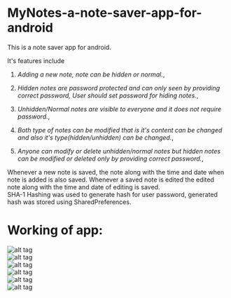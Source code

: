 # MyNotes-a-note-saver-app-for-android
This is a note saver app for android.

It's features include

1) *Adding a new note, note can be hidden or normal.*,

2) *Hidden notes are password protected and can only seen by providing correct password, User should set password for hiding notes.*,

3) *Unhidden/Normal notes are visible to everyone and it does not require password.*,

4) *Both type of notes can be modified that is it's content can be changed and also it's type(hidden/unhidden) can be changed.*,

5) *Anyone can modify or delete unhidden/normal notes but hidden notes can be modified or deleted only by providing correct password.*,

Whenever a new note is saved, the note along with the time and date when note is added is also saved. Whenever a saved note is edited the edited note along with the time and date of editing is saved.  
SHA-1 Hashing was used to generate hash for user password, generated hash was stored using SharedPreferences.

# Working of app:  
![alt tag](https://raw.githubusercontent.com/rajats/MyNotes-a-note-saver-app-for-android/master/Screenshots/ss1.jpg)  
![alt tag](https://raw.githubusercontent.com/rajats/MyNotes-a-note-saver-app-for-android/master/Screenshots/ss2.jpg)  
![alt tag](https://raw.githubusercontent.com/rajats/MyNotes-a-note-saver-app-for-android/master/Screenshots/ss3.jpg)  
![alt tag](https://raw.githubusercontent.com/rajats/MyNotes-a-note-saver-app-for-android/master/Screenshots/ss4.jpg)  
![alt tag](https://raw.githubusercontent.com/rajats/MyNotes-a-note-saver-app-for-android/master/Screenshots/ss5.jpg)  
![alt tag](https://raw.githubusercontent.com/rajats/MyNotes-a-note-saver-app-for-android/master/Screenshots/ss6.jpg)  
